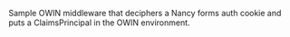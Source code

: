 Sample OWIN middleware that deciphers a Nancy forms auth cookie and puts a ClaimsPrincipal in the OWIN environment.
